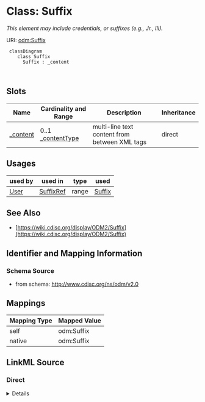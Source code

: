 # Class: Suffix


_This element may include credentials, or suffixes (e.g., Jr., III)._





URI: [odm:Suffix](http://www.cdisc.org/ns/odm/v2.0/Suffix)



```mermaid
 classDiagram
    class Suffix
      Suffix : _content
        
      
```




<!-- no inheritance hierarchy -->


## Slots

| Name | Cardinality and Range | Description | Inheritance |
| ---  | --- | --- | --- |
| [_content](_content.md) | 0..1 <br/> [_contentType](_contentType.md) | multi-line text content from between XML tags | direct |





## Usages

| used by | used in | type | used |
| ---  | --- | --- | --- |
| [User](User.md) | [SuffixRef](SuffixRef.md) | range | [Suffix](Suffix.md) |






## See Also

* [https://wiki.cdisc.org/display/ODM2/Suffix](https://wiki.cdisc.org/display/ODM2/Suffix)

## Identifier and Mapping Information







### Schema Source


* from schema: http://www.cdisc.org/ns/odm/v2.0





## Mappings

| Mapping Type | Mapped Value |
| ---  | ---  |
| self | odm:Suffix |
| native | odm:Suffix |





## LinkML Source

<!-- TODO: investigate https://stackoverflow.com/questions/37606292/how-to-create-tabbed-code-blocks-in-mkdocs-or-sphinx -->

### Direct

<details>
```yaml
name: Suffix
description: This element may include credentials, or suffixes (e.g., Jr., III).
from_schema: http://www.cdisc.org/ns/odm/v2.0
see_also:
- https://wiki.cdisc.org/display/ODM2/Suffix
slots:
- _content
slot_usage:
  range:
    name: range
    id_prefixes:
    - text
class_uri: odm:Suffix

```
</details>

### Induced

<details>
```yaml
name: Suffix
description: This element may include credentials, or suffixes (e.g., Jr., III).
from_schema: http://www.cdisc.org/ns/odm/v2.0
see_also:
- https://wiki.cdisc.org/display/ODM2/Suffix
slot_usage:
  range:
    name: range
    id_prefixes:
    - text
attributes:
  name: _content
  description: multi-line text content from between XML tags
  from_schema: http://www.cdisc.org/ns/odm/v2.0
  rank: 1000
  alias: _content
  owner: Suffix
  domain_of:
  - TranslatedText
  - Title
  - CheckValue
  - Code
  - WorkflowEnd
  - UserName
  - Prefix
  - Suffix
  - FullName
  - GivenName
  - FamilyName
  - StreetName
  - HouseNumber
  - City
  - StateProv
  - Country
  - PostalCode
  - OtherText
  - Meaning
  - LegalReason
  - DateTimeStamp
  - ReasonForChange
  - SourceID
  - FlagValue
  - FlagType
  - Value
  range: _contentType
  inlined: true
class_uri: odm:Suffix

```
</details>